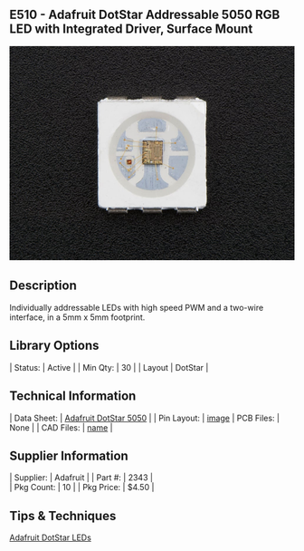 ## E510 - Adafruit DotStar Addressable 5050 RGB LED with Integrated Driver, Surface Mount

![image](CAD/E510/image.jpg)

## Description    

Individually addressable LEDs with high speed PWM and a two-wire interface, in a 5mm x 5mm footprint.

## Library Options

| Status: | Active |
| Min Qty: | 30 |
| Layout | DotStar | 

## Technical Information

| Data Sheet: | [Adafruit DotStar 5050](https://cdn-shop.adafruit.com/product-files/2343/SK9822_SHIJI.pdf) |
| Pin Layout: | [image](CAD/E510/pinlayout.png)
| PCB Files: | None |
| CAD Files: | [name](https://URL) |

## Supplier Information

| Supplier: | Adafruit |
| Part #: | 2343 |         
| Pkg Count: | 10 |
| Pkg Price: | $4.50 |

## Tips & Techniques

[Adafruit DotStar LEDs](https://learn.adafruit.com/adafruit-dotstar-leds?view=all)